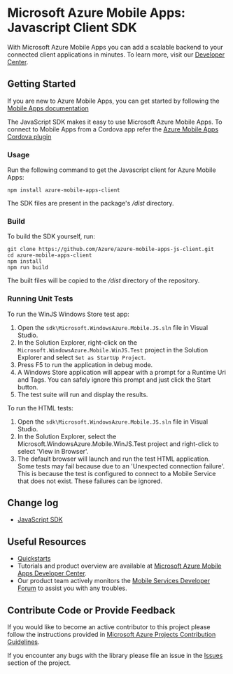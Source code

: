 # Microsoft Azure Mobile Apps: Javascript Client SDK

With Microsoft Azure Mobile Apps you can add a scalable backend to your connected client applications in minutes. To learn more, visit our [Developer Center](http://azure.microsoft.com/en-us/develop/mobile).

## Getting Started

If you are new to Azure Mobile Apps, you can get started by following the [Mobile Apps documentation](https://azure.microsoft.com/en-us/documentation/learning-paths/appservice-mobileapps/)

The JavaScript SDK makes it easy to use Microsoft Azure Mobile Apps. To connect to Mobile Apps from a Cordova app refer the [Azure Mobile Apps Cordova plugin](https://github.com/azure/azure-mobile-apps-cordova-client)

### Usage

Run the following command to get the Javascript client for Azure Mobile Apps:

    npm install azure-mobile-apps-client
    
The SDK files are present in the package's _/dist_ directory.

### Build
    
To build the SDK yourself, run:

    git clone https://github.com/Azure/azure-mobile-apps-js-client.git
    cd azure-mobile-apps-client
    npm install
    npm run build

The built files will be copied to the _/dist_ directory of the repository.
    
### Running Unit Tests

To run the WinJS Windows Store test app:

1. Open the ```sdk\Microsoft.WindowsAzure.Mobile.JS.sln``` file in Visual Studio.
2. In the Solution Explorer, right-click on the ```Microsoft.WindowsAzure.Mobile.WinJS.Test``` project in the Solution Explorer and select ```Set as StartUp Project```.
3. Press F5 to run the application in debug mode.
4. A Windows Store application will appear with a prompt for a Runtime Uri and Tags. You can safely ignore this prompt and just click the Start button.
5. The test suite will run and display the results.

To run the HTML tests:

1. Open the ```sdk\Microsoft.WindowsAzure.Mobile.JS.sln``` file in Visual Studio.
2. In the Solution Explorer, select the Microsoft.WindowsAzure.Mobile.WinJS.Test project and right-click to select 'View in Browser'.
3. The default browser will launch and run the test HTML application. Some tests may fail because due to an 'Unexpected connection failure'. This is because the test is configured to connect to a Mobile Service that does not exist. These failures can be ignored.

## Change log
- [JavaScript SDK](CHANGELOG.md)

## Useful Resources

* [Quickstarts](https://github.com/azure/azure-mobile-apps-quickstarts)
* Tutorials and product overview are available at [Microsoft Azure Mobile Apps Developer Center](http://azure.microsoft.com/en-us/develop/mobile).
* Our product team actively monitors the [Mobile Services Developer Forum](http://social.msdn.microsoft.com/Forums/en-US/azuremobile/) to assist you with any troubles.

## Contribute Code or Provide Feedback

If you would like to become an active contributor to this project please follow the instructions provided in [Microsoft Azure Projects Contribution Guidelines](http://azure.github.com/guidelines.html).

If you encounter any bugs with the library please file an issue in the [Issues](https://github.com/Azure/azure-mobile-apps-js-client/issues) section of the project.
